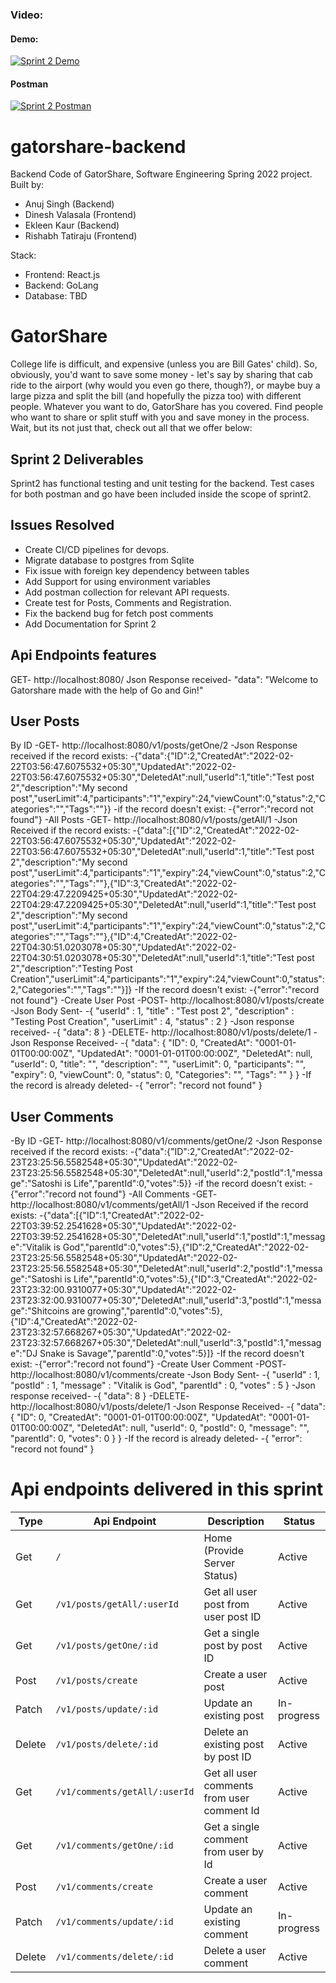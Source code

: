 ### Video:
#### Demo:
[![Sprint 2 Demo](https://img.youtube.com/vi/Uqa2b2MekAw/0.jpg)]()


#### Postman
[![Sprint 2 Postman](https://img.youtube.com/vi/QqsWVejhuFI/0.jpg)]()
# gatorshare-backend
Backend Code of GatorShare, Software Engineering Spring 2022 project.
Built by:
- Anuj Singh (Backend)
- Dinesh Valasala (Frontend)
- Ekleen Kaur (Backend)
- Rishabh Tatiraju (Frontend)

Stack:
- Frontend: React.js
- Backend: GoLang
- Database: TBD

# GatorShare

College life is difficult, and expensive (unless you are Bill Gates' child). So, obviously, you'd want to save some money - let's say by sharing that cab ride to the airport (why would you even go there, though?), or maybe buy a large pizza and split the bill (and hopefully the pizza too) with different people. Whatever you want to do, GatorShare has you covered. Find people who want to share or split stuff with you and save money in the process. Wait, but its not just that, check out all that we offer below:

## Sprint 2 Deliverables

Sprint2 has functional testing and unit testing for the backend. Test cases for both postman and go have been included inside the scope of sprint2. 



## Issues Resolved
- Create CI/CD pipelines for devops.
- Migrate database to postgres from Sqlite
- Fix issue with foreign key dependency between tables
- Add Support for using environment variables 
- Add postman collection for relevant API requests.
- Create test for Posts, Comments and Registration. 
- Fix the backend bug for fetch post comments
- Add Documentation for Sprint 2

## Api Endpoints features
GET- http://localhost:8080/
Json Response received- 
    "data": "Welcome to Gatorshare made with the help of Go and Gin!"
## User Posts
By ID
-GET- http://localhost:8080/v1/posts/getOne/2
-Json Response received if the record exists:
-{"data":{"ID":2,"CreatedAt":"2022-02-22T03:56:47.6075532+05:30","UpdatedAt":"2022-02-22T03:56:47.6075532+05:30","DeletedAt":null,"userId":1,"title":"Test post 2","description":"My second post","userLimit":4,"participants":"1","expiry":24,"viewCount":0,"status":2,"Categories":"","Tags":""}}
-if the record doesn't exist:
-{"error":"record not found"}
-All Posts
-GET- http://localhost:8080/v1/posts/getAll/1
-Json Received if the record exists:
-{"data":[{"ID":2,"CreatedAt":"2022-02-22T03:56:47.6075532+05:30","UpdatedAt":"2022-02-22T03:56:47.6075532+05:30","DeletedAt":null,"userId":1,"title":"Test post 2","description":"My second post","userLimit":4,"participants":"1","expiry":24,"viewCount":0,"status":2,"Categories":"","Tags":""},{"ID":3,"CreatedAt":"2022-02-22T04:29:47.2209425+05:30","UpdatedAt":"2022-02-22T04:29:47.2209425+05:30","DeletedAt":null,"userId":1,"title":"Test post 2","description":"My second post","userLimit":4,"participants":"1","expiry":24,"viewCount":0,"status":2,"Categories":"","Tags":""},{"ID":4,"CreatedAt":"2022-02-22T04:30:51.0203078+05:30","UpdatedAt":"2022-02-22T04:30:51.0203078+05:30","DeletedAt":null,"userId":1,"title":"Test post 2","description":"Testing Post Creation","userLimit":4,"participants":"1","expiry":24,"viewCount":0,"status":2,"Categories":"","Tags":""}]}
-If the record doesn't exist:
-{"error":"record not found"}
-Create User Post 
-POST- http://localhost:8080/v1/posts/create
-Json Body Sent-
-{
    "userId" : 1,
    "title" : "Test post 2",
    "description" : "Testing Post Creation",
    "userLimit" : 4,
    "status" : 2
}
-Json response received- 
-{
    "data": 8
}
-DELETE- http://localhost:8080/v1/posts/delete/1
-Json Response Received- 
-{
    "data": {
        "ID": 0,
        "CreatedAt": "0001-01-01T00:00:00Z",
        "UpdatedAt": "0001-01-01T00:00:00Z",
        "DeletedAt": null,
        "userId": 0,
        "title": "",
        "description": "",
        "userLimit": 0,
        "participants": "",
        "expiry": 0,
        "viewCount": 0,
        "status": 0,
        "Categories": "",
        "Tags": ""
    }
}
-If the record is already deleted- 
-{
    "error": "record not found"
}

## User Comments
-By ID
-GET- http://localhost:8080/v1/comments/getOne/2
-Json Response received if the record exists:
-{"data":{"ID":2,"CreatedAt":"2022-02-23T23:25:56.5582548+05:30","UpdatedAt":"2022-02-23T23:25:56.5582548+05:30","DeletedAt":null,"userId":2,"postId":1,"message":"Satoshi is Life","parentId":0,"votes":5}}
-if the record doesn't exist:
-{"error":"record not found"}
-All Comments
-GET-  http://localhost:8080/v1/comments/getAll/1
-Json Received if the record exists:
-{"data":[{"ID":1,"CreatedAt":"2022-02-22T03:39:52.2541628+05:30","UpdatedAt":"2022-02-22T03:39:52.2541628+05:30","DeletedAt":null,"userId":1,"postId":1,"message":"Vitalik is God","parentId":0,"votes":5},{"ID":2,"CreatedAt":"2022-02-23T23:25:56.5582548+05:30","UpdatedAt":"2022-02-23T23:25:56.5582548+05:30","DeletedAt":null,"userId":2,"postId":1,"message":"Satoshi is Life","parentId":0,"votes":5},{"ID":3,"CreatedAt":"2022-02-23T23:32:00.9310077+05:30","UpdatedAt":"2022-02-23T23:32:00.9310077+05:30","DeletedAt":null,"userId":3,"postId":1,"message":"Shitcoins are growing","parentId":0,"votes":5},{"ID":4,"CreatedAt":"2022-02-23T23:32:57.668267+05:30","UpdatedAt":"2022-02-23T23:32:57.668267+05:30","DeletedAt":null,"userId":3,"postId":1,"message":"DJ Snake is Savage","parentId":0,"votes":5}]}
-If the record doesn't exist:
-{"error":"record not found"}
-Create User Comment 
-POST- http://localhost:8080/v1/comments/create
-Json Body Sent-
-{
	"userId" : 1,
	"postId" : 1,
	"message" : "Vitalik is God",
	"parentId" : 0,
	"votes" : 5 
}
-Json response received- 
-{
    "data": 8
}
-DELETE- http://localhost:8080/v1/posts/delete/1
-Json Response Received- 
-{
    "data": {
        "ID": 0,
        "CreatedAt": "0001-01-01T00:00:00Z",
        "UpdatedAt": "0001-01-01T00:00:00Z",
        "DeletedAt": null,
        "userId": 0,
        "postId": 0,
        "message": "",
        "parentId": 0,
        "votes": 0
    }
}
-If the record is already deleted- 
-{
    "error": "record not found"
}




# Api endpoints delivered in this sprint 

| Type | Api Endpoint | Description | Status |
| ----------- | ----------- | ----------- | ----------- |
| Get | `/` | Home (Provide Server Status) | Active |
| Get | `/v1/posts/getAll/:userId` | Get all user post from user post ID | Active |
| Get | `/v1/posts/getOne/:id` | Get a single post by post ID | Active |
| Post | `/v1/posts/create` | Create a user post | Active |
| Patch | `/v1/posts/update/:id`   | Update an existing post | In-progress |
| Delete | `/v1/posts/delete/:id`  | Delete an existing post by post ID | Active |
| Get | `/v1/comments/getAll/:userId` | Get all user comments from user comment Id | Active |
| Get | `/v1/comments/getOne/:id` | Get a single comment from user by Id | Active |
| Post | `/v1/comments/create` | Create a user comment | Active |
| Patch |  `/v1/comments/update/:id` | Update an existing comment | In-progress |
| Delete | `/v1/comments/delete/:id` | Delete a user comment | Active |


 